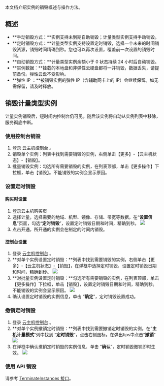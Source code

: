 本文档介绍实例的销毁概述与操作方法。

## 概述
 - **手动销毁方式：**实例支持未到期自助销毁；计量类型实例支持手动销毁。
 - **定时销毁方式：**计量类型实例支持设置定时销毁，选择一个未来的时间销毁资源，销毁时间精确到秒。您也可以再次设置，覆盖前一次设置的销毁时间。
 - **自动销毁方式：**计量类型实例余额小于 0 状态持续 24 小时后自动销毁。
 - **实例数据：**挂载的本地盘和非弹性云硬盘都将一并销毁，数据丢失，请提前备份。弹性云盘不受影响。
 - **弹性 IP ：**被销毁实例的弹性 IP（含辅助网卡上的 IP）会继续保留。如无需保留，请及时释放。

## 销毁计量类型实例
计量实例销毁后，短时间内控制台仍可见。随后该实例将自动从实例列表中移除，服务彻底中断。
### 使用控制台销毁
  1.  登录 [云主机控制台]( https://console.tce.fsphere.cn/cvm/) 。
  2.  销毁单个实例：列表中找到需要销毁的实例，右侧单击【更多】-【云主机状态】-【销毁】。
  3.  批量销毁实例：勾选所有需要销毁的实例，在列表顶部，单击【更多操作】下拉框，单击【销毁】。不能销毁的实例会显示原因。

### 设置定时销毁
#### 购买时设置
1. 登录云主机购买页
2. 选择计量，选择需要的地域、机型、镜像、存储、带宽等数据，在“**设置信息**”页面，勾选“**定时销毁**”，设置定时销毁日期和时间，精确到秒。
  ![](http://imgcache.tce.fsphere.cn/static/mc.qcloudimg.com/static/img/378237a35e69bed7a4c61c8e9e6f3b99/image.jpg)
3. 点击开通，所开通的实例会在制定的时间内销毁。

#### 控制台设置
  1.  登录 [云主机控制台]( https://console.tce.fsphere.cn/cvm/) 。
  2.  **对单个实例设置定时销毁：**列表中找到需要销毁的实例，右侧单击【更多】-【云主机状态】-【销毁】，在弹框中选择定时销毁，设置定时销毁日期和时间，精确到秒。
    ![](http://imgcache.tce.fsphere.cn/static/mc.qcloudimg.com/static/img/fa57dc1c68069846eed85b9c34952999/image.jpg)
  3.  **对批量实例设置定时销毁：**勾选所有需要销毁的实例，在列表顶部，单击【更多操作】下拉框，单击【销毁】，设置定时销毁日期和时间，精确到秒。不能销毁的实例会显示原因。
    ![](http://imgcache.tce.fsphere.cn/static/mc.qcloudimg.com/static/img/0e3b3e907e71d51639d948bd579821f6/image.jpg)
  4.  确认设置定时销毁的实例信息，单击 “**确定**”，定时销毁设置成功。


### 撤销定时销毁
  1.  登录 [云主机控制台]( https://console.tce.fsphere.cn/cvm/) 。
  2.  **对单个实例撤销定时销毁：**列表中找到需要撤销定时销毁的实例，在“**主机计量模式**”列中找到 “**定时销毁**”，点击右侧图标，在弹出tips中点击“**撤销**”
    ![](http://imgcache.tce.fsphere.cn/static/mc.qcloudimg.com/static/img/f9e81105d8572e517ad9b128cf083f37/image.jpg)
  3.  在弹框中确认撤销定时销毁的实例信息，单击 “**确认**”，定时销毁撤销即时生效。
    ![](http://imgcache.tce.fsphere.cn/static/mc.qcloudimg.com/static/img/883b117e9e00f4b29da82738bf4ea241/image.jpg)



### 使用 API 销毁
请参考 [TerminateInstances 接口](/doc/product/213/9395)。
